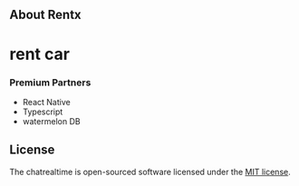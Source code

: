 

## About Rentx
# rent car

### Premium Partners

- React Native
- Typescript
- watermelon DB


## License

The chatrealtime is open-sourced software licensed under the [MIT license](https://opensource.org/licenses/MIT).
